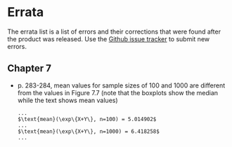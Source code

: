 # Errata

The errata list is a list of errors and their corrections that were found after the product was released. Use the [Github issue tracker](https://github.com/gedeck/mistat-code-solutions/issues/new?assignees=&labels=&template=modern-statistics.md) to submit new errors.

## Chapter 7
- p. 283-284, mean values for sample sizes of 100 and 1000 are different from the values in Figure 7.7 (note that the boxplots show the median while the text shows mean values)
  ```
  ...
  $\text{mean}(\exp\{X+Y\}, n=100) = 5.014902$
  ...
  $\text{mean}(\exp\{X+Y\}, n=1000) = 6.418258$
  ...
  ```
